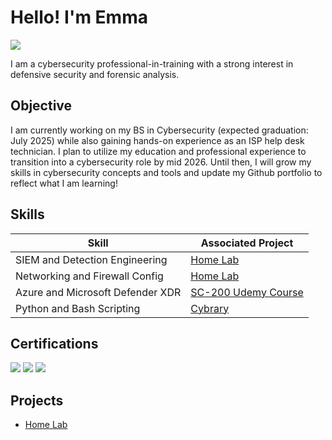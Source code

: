 
# Hello! I'm Emma
<a href="https://www.linkedin.com/in/emma-samletzka-53bb62152"><img src="https://img.shields.io/badge/-LinkedIn-0072b1?&style=for-the-badge&logo=linkedin&logoColor=white" /></a>

I am a cybersecurity professional-in-training with a strong interest in defensive security and forensic analysis.

## Objective

I am currently working on my BS in Cybersecurity (expected graduation: July 2025) while also gaining hands-on experience as an ISP help desk technician. I plan to utilize my education and professional experience to transition into a cybersecurity role by mid 2026. Until then, I will grow my skills in cybersecurity concepts and tools and update my Github portfolio to reflect what I am learning!

## Skills

| Skill                                         | Associated Project         |
|-----------------------------------------------|----------------------------|
| SIEM and Detection Engineering                | <a href="https://github.com/emsamlet/Home-Lab/tree/main">Home Lab</a>            |
| Networking and Firewall Config                | <a href="https://github.com/emsamlet/Home-Lab/tree/main">Home Lab</a>
| Azure and Microsoft Defender XDR              | <a href="https://udemy-certificate.s3.amazonaws.com/image/UC-82669571-4582-4ad3-ae8a-fe8c7b627800.jpg?v=1744310350000">SC-200 Udemy Course</a>|
| Python and Bash Scripting                     | <a href="https://app.cybrary.it/profile/EMama2?tab=cert-completion&cert=CC-1e881d3b-09ed-4308-9f94-142c13d39dda">Cybrary</a>|

## Certifications

<div>
<img src="https://img.shields.io/badge/-Certified%20in%20Cybersecurity-0033A0?style=for-the-badge&logo=ISC2&logoColor=white" />
<img src="https://img.shields.io/badge/-Splunk%20Core%20Certified%20Power%20User-000000?style=for-the-badge&logo=Splunk&logoColor=white" />
<img src="https://img.shields.io/badge/In%20Progress-Security%2B-FF0000?style=for-the-badge&logo=CompTIA&logoColor=white" />
</div>

## Projects
- <a href="https://github.com/emsamlet/Home-Lab/tree/main">Home Lab</a>
